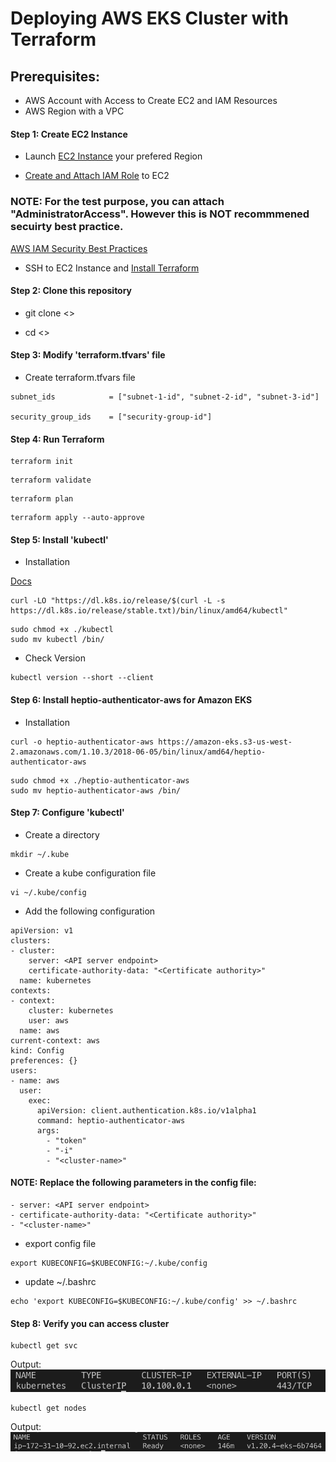 # Deploying AWS EKS Cluster with Terraform 

## Prerequisites: 

* AWS Account with Access to Create EC2 and IAM Resources
* AWS Region with a VPC

#### Step 1: Create EC2 Instance

* Launch [EC2 Instance](https://docs.aws.amazon.com/quickstarts/latest/vmlaunch/step-1-launch-instance.html) your prefered Region

* [Create and Attach IAM Role](https://aws.amazon.com/blogs/security/easily-replace-or-attach-an-iam-role-to-an-existing-ec2-instance-by-using-the-ec2-console/) to EC2

### NOTE: For the test purpose, you can attach "AdministratorAccess". However this is NOT recommmened secuirty best practice. 
[AWS IAM Security Best Practices](https://docs.aws.amazon.com/IAM/latest/UserGuide/best-practices.html)

* SSH to EC2 Instance and [Install Terraform](https://learn.hashicorp.com/tutorials/terraform/install-cli)

#### Step 2: Clone this repository

* git clone <>

* cd <>

#### Step 3: Modify 'terraform.tfvars' file

* Create terraform.tfvars file

```
subnet_ids            = ["subnet-1-id", "subnet-2-id", "subnet-3-id"]

security_group_ids    = ["security-group-id"]
```

#### Step 4: Run Terraform 

```
terraform init
```

```
terraform validate
```

```
terraform plan
```

```
terraform apply --auto-approve
```

#### Step 5: Install 'kubectl'

* Installation

[Docs](https://kubernetes.io/docs/tasks/tools/install-kubectl-linux/#install-kubectl-binary-with-curl-on-linux)
```
curl -LO "https://dl.k8s.io/release/$(curl -L -s https://dl.k8s.io/release/stable.txt)/bin/linux/amd64/kubectl"
```

```
sudo chmod +x ./kubectl
sudo mv kubectl /bin/
```

* Check Version

```
kubectl version --short --client
```

#### Step 6: Install heptio-authenticator-aws for Amazon EKS

* Installation

```
curl -o heptio-authenticator-aws https://amazon-eks.s3-us-west-2.amazonaws.com/1.10.3/2018-06-05/bin/linux/amd64/heptio-authenticator-aws
```
```
sudo chmod +x ./heptio-authenticator-aws
sudo mv heptio-authenticator-aws /bin/
```

#### Step 7: Configure 'kubectl'

* Create a directory
```
mkdir ~/.kube
```
* Create a kube configuration file
```
vi ~/.kube/config
```
* Add the following configuration 
```
apiVersion: v1
clusters:
- cluster:
    server: <API server endpoint>
    certificate-authority-data: "<Certificate authority>"
  name: kubernetes
contexts:
- context:
    cluster: kubernetes
    user: aws
  name: aws
current-context: aws
kind: Config
preferences: {}
users:
- name: aws
  user:
    exec:
      apiVersion: client.authentication.k8s.io/v1alpha1
      command: heptio-authenticator-aws
      args:
        - "token"
        - "-i"
        - "<cluster-name>"
```
#### NOTE: Replace the following parameters in the config file: 
```
- server: <API server endpoint>
- certificate-authority-data: "<Certificate authority>"
- "<cluster-name>"
```
* export config file
```
export KUBECONFIG=$KUBECONFIG:~/.kube/config
```

* update ~/.bashrc
```
echo 'export KUBECONFIG=$KUBECONFIG:~/.kube/config' >> ~/.bashrc
```

#### Step 8: Verify you can access cluster

```
kubectl get svc
```
Output:
![Alt text](img/cluster-info.png?raw=true "Title")

```
kubectl get nodes
```
Output:
![Alt text](img/node-info.png?raw=true "Title")